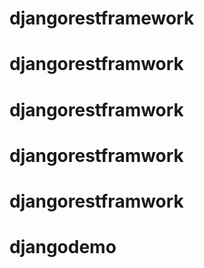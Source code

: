 # djangorestframework
# djangorestframwork
# djangorestframwork
# djangorestframwork
# djangorestframwork
# djangodemo
